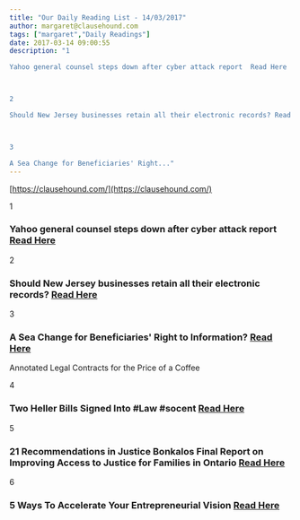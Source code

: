 ```yaml
---
title: "Our Daily Reading List - 14/03/2017"
author: margaret@clausehound.com
tags: ["margaret","Daily Readings"]
date: 2017-03-14 09:00:55
description: "1

Yahoo general counsel steps down after cyber attack report  Read Here



2

Should New Jersey businesses retain all their electronic records? Read Here



3

A Sea Change for Beneficiaries' Right..."
---
```


[https://clausehound.com/](https://clausehound.com/)

1

### Yahoo general counsel steps down after cyber attack report  [Read Here](https://goo.gl/tpzT8c)

2

### Should New Jersey businesses retain all their electronic records? [Read Here](https://goo.gl/9zQuHu)

3

### A Sea Change for Beneficiaries' Right to Information?  [Read Here](https://goo.gl/pU18z5)

Annotated Legal Contracts
for the Price of a Coffee

4

### Two Heller Bills Signed Into #Law #socent [Read Here](https://goo.gl/1pXdEQ)

5

### 21 Recommendations in Justice Bonkalos Final Report on Improving Access to Justice for Families in Ontario [Read Here](http://www.slaw.ca/2017/03/06/21-recommendations-in-justice-bonkalos-final-report-on-improving-access-to-justice-for-families-in-ontario/)

6

### 5 Ways To Accelerate Your Entrepreneurial Vision  [Read Here](http://www.chrisducker.com/accelerate-entrepreneurial-vision/)